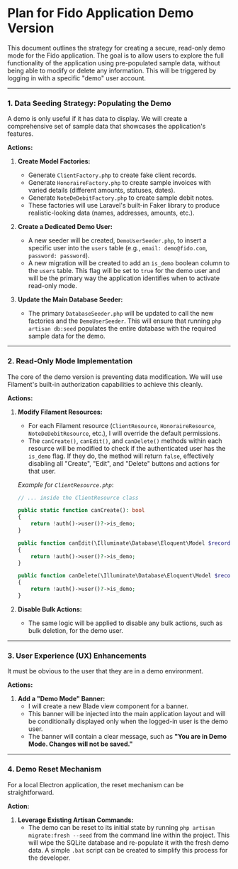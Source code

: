 # Plan for Fido Application Demo Version

This document outlines the strategy for creating a secure, read-only demo mode for the Fido application. The goal is to allow users to explore the full functionality of the application using pre-populated sample data, without being able to modify or delete any information. This will be triggered by logging in with a specific "demo" user account.

---

### 1. Data Seeding Strategy: Populating the Demo

A demo is only useful if it has data to display. We will create a comprehensive set of sample data that showcases the application's features.

**Actions:**

1.  **Create Model Factories:**
    *   Generate `ClientFactory.php` to create fake client records.
    *   Generate `HonoraireFactory.php` to create sample invoices with varied details (different amounts, statuses, dates).
    *   Generate `NoteDeDebitFactory.php` to create sample debit notes.
    *   These factories will use Laravel's built-in Faker library to produce realistic-looking data (names, addresses, amounts, etc.).

2.  **Create a Dedicated Demo User:**
    *   A new seeder will be created, `DemoUserSeeder.php`, to insert a specific user into the `users` table (e.g., `email: demo@fido.com`, `password: password`).
    *   A new migration will be created to add an `is_demo` boolean column to the `users` table. This flag will be set to `true` for the demo user and will be the primary way the application identifies when to activate read-only mode.

3.  **Update the Main Database Seeder:**
    *   The primary `DatabaseSeeder.php` will be updated to call the new factories and the `DemoUserSeeder`. This will ensure that running `php artisan db:seed` populates the entire database with the required sample data for the demo.

---

### 2. Read-Only Mode Implementation

The core of the demo version is preventing data modification. We will use Filament's built-in authorization capabilities to achieve this cleanly.

**Actions:**

1.  **Modify Filament Resources:**
    *   For each Filament resource (`ClientResource`, `HonoraireResource`, `NoteDeDebitResource`, etc.), I will override the default permissions.
    *   The `canCreate()`, `canEdit()`, and `canDelete()` methods within each resource will be modified to check if the authenticated user has the `is_demo` flag. If they do, the method will return `false`, effectively disabling all "Create", "Edit", and "Delete" buttons and actions for that user.

    *Example for `ClientResource.php`*:
    ```php
    // ... inside the ClientResource class

    public static function canCreate(): bool
    {
        return !auth()->user()?->is_demo;
    }

    public function canEdit(\Illuminate\Database\Eloquent\Model $record): bool
    {
        return !auth()->user()?->is_demo;
    }

    public function canDelete(\Illuminate\Database\Eloquent\Model $record): bool
    {
        return !auth()->user()?->is_demo;
    }
    ```

2.  **Disable Bulk Actions:**
    *   The same logic will be applied to disable any bulk actions, such as bulk deletion, for the demo user.

---

### 3. User Experience (UX) Enhancements

It must be obvious to the user that they are in a demo environment.

**Actions:**

1.  **Add a "Demo Mode" Banner:**
    *   I will create a new Blade view component for a banner.
    *   This banner will be injected into the main application layout and will be conditionally displayed only when the logged-in user is the demo user.
    *   The banner will contain a clear message, such as **"You are in Demo Mode. Changes will not be saved."**

---

### 4. Demo Reset Mechanism

For a local Electron application, the reset mechanism can be straightforward.

**Action:**

1.  **Leverage Existing Artisan Commands:**
    *   The demo can be reset to its initial state by running `php artisan migrate:fresh --seed` from the command line within the project. This will wipe the SQLite database and re-populate it with the fresh demo data. A simple `.bat` script can be created to simplify this process for the developer.
